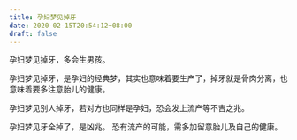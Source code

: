 ```yaml
---
title: 孕妇梦见掉牙
date: 2020-02-15T20:54:12+08:00
draft: false
---
```


孕妇梦见掉牙，多会生男孩。

孕妇梦见掉牙，是孕妇的经典梦，其实也意味着要生产了，掉牙就是骨肉分离，也意味着要多注意胎儿的健康。

孕妇梦见别人掉牙，若对方也同样是孕妇，恐会发上流产等不吉之兆。

孕妇梦见牙全掉了，是凶兆。
恐有流产的可能，需多加留意胎儿及自己的健康。
